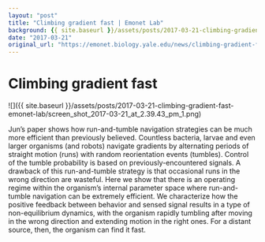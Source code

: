 ```yaml
---
layout: "post"
title: "Climbing gradient fast | Emonet Lab"
background: {{ site.baseurl }}/assets/posts/2017-03-21-climbing-gradient-fast-emonet-lab/screen_shot_2017-03-21_at_2.39.43_pm_1.png
date: "2017-03-21"
original_url: "https://emonet.biology.yale.edu/news/climbing-gradient-fast"
---
```

# Climbing gradient fast

![]({{ site.baseurl }}/assets/posts/2017-03-21-climbing-gradient-fast-emonet-lab/screen_shot_2017-03-21_at_2.39.43_pm_1.png)

Jun’s paper shows how run-and-tumble navigation strategies can be much more efficient than previously believed. Countless bacteria, larvae and even larger organisms (and robots) navigate gradients by alternating periods of straight motion (runs) with random reorientation events (tumbles). Control of the tumble probability is based on previously-encountered signals. A drawback of this run-and-tumble strategy is that occasional runs in the wrong direction are wasteful. Here we show that there is an operating regime within the organism’s internal parameter space where run-and-tumble navigation can be extremely efficient. We characterize how the positive feedback between behavior and sensed signal results in a type of non-equilibrium dynamics, with the organism rapidly tumbling after moving in the wrong direction and extending motion in the right ones. For a distant source, then, the organism can find it fast.